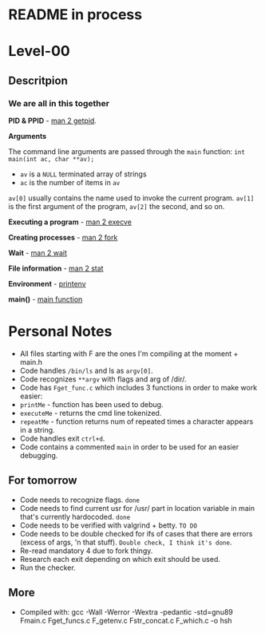 # README in process

# Level-00

## Descritpion

### We are all in this together

**PID & PPID** -  [man 2 getpid](https://man7.org/linux/man-pages/man2/getpid.2.html).

**Arguments**

The command line arguments are passed through the ``main`` function: ``int main(int ac, char **av);``

- ``av`` is a ``NULL`` terminated array of strings
- ``ac`` is the number of items in ``av``

``av[0]`` usually contains the name used to invoke the current program. ``av[1]`` is the first argument of the program, ``av[2]`` the second, and so on.

**Executing a program**  - [man 2 execve](https://man7.org/linux/man-pages/man2/execve.2.html)

**Creating processes** - [man 2 fork](https://man7.org/linux/man-pages/man2/fork.2.html)

**Wait** - [man 2 wait](https://man7.org/linux/man-pages/man2/wait.2.html)

**File information** - [man 2 stat](https://man7.org/linux/man-pages/man2/lstat.2.html)

**Environment** - [printenv](https://man7.org/linux/man-pages/man1/printenv.1.html)

**main()** - [main function](https://en.cppreference.com/w/c/language/main_function)

# Personal Notes

- All files starting with F are the ones I'm compiling at the moment + main.h
- Code handles ``/bin/ls`` and ls as ``argv[0]``.
- Code recognizes ``**argv`` with flags and arg of /dir/.
- Code has ``Fget_func.c`` which includes 3 functions in order to make work easier:
- ``printMe`` - function has been used to debug.
- ``executeMe`` - returns the cmd line tokenized.
- ``repeatMe`` - function returns num of repeated times a character appears in a string.
- Code handles exit ``ctrl+d``.
- Code contains a commented ``main`` in order to be used for an easier debugging.

## For tomorrow

- Code needs to recognize flags. ``done``
- Code needs to find current usr for /usr/ part in location variable in main that's currently hardocoded. ``done``
- Code needs to be verified with valgrind + betty. ``TO DO``
- Code needs to be double checked for ifs of cases that there are errors (excess of args, 'n that stuff). ``Double check, I think it's done``.
- Re-read mandatory 4 due to fork thingy.
- Research each exit depending on which exit should be used. 
- Run the checker.

## More

- Compiled with:
	gcc -Wall -Werror -Wextra -pedantic -std=gnu89 Fmain.c Fget_funcs.c F_getenv.c Fstr_concat.c F_which.c -o hsh
